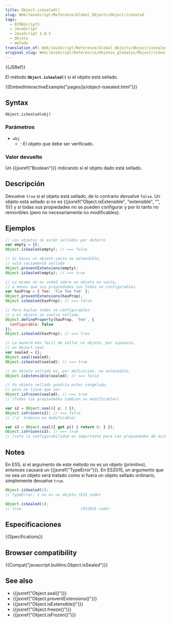 ```yaml
---
title: Object.isSealed()
slug: Web/JavaScript/Reference/Global_Objects/Object/isSealed
tags:
  - ECMAScript5
  - JavaScript
  - JavaScript 1.8.5
  - Objeto
  - metodo
translation_of: Web/JavaScript/Reference/Global_Objects/Object/isSealed
original_slug: Web/JavaScript/Referencia/Objetos_globales/Object/isSealed
---
```


{{JSRef}}

El método **`Object.isSealed()`** si el objeto está sellado.

{{EmbedInteractiveExample("pages/js/object-issealed.html")}}

## Syntax

```
Object.isSealed(obj)
```

### Parámetros

- `obj`
  - : El objeto que debe ser verificado.

### Valor devuelto

Un {{jsxref("Boolean")}} indicando si el objeto dado está sellado.

## Descripción

Devuelve `true` si el objeto está sellado, de lo contrario devuelve `false`. Un objeto está sellado si no es {{jsxref("Object.isExtensible", "extensible", "", 1)}} y si todas sus propiedades no se pueden configurar y por lo tanto no removibles (pero no necesariamente no modificables).

## Ejemplos

```js
// Los objetos no están sellados por defecto
var empty = {};
Object.isSealed(empty); // === false

// Si haces un objeto vacío no extendible,
// está vacíamente sellado
Object.preventExtensions(empty);
Object.isSealed(empty); // === true

// Lo mismo no es vedad sobre un objeto no vacío,
// a menos que sus propiedades son todas no configurables.
var hasProp = { fee: 'fie foe fum' };
Object.preventExtensions(hasProp);
Object.isSealed(hasProp); // === false

// Pero hazlas todas no configurables
// y el objeto se vuelve sellado.
Object.defineProperty(hasProp, 'fee', {
  configurable: false
});
Object.isSealed(hasProp); // === true

// La manerá más facil de sellar un objeto, por supuesto,
// es Object.seal
var sealed = {};
Object.seal(sealed);
Object.isSealed(sealed); // === true

// Un objeto sellado es, por definición, no extendible.
Object.isExtensible(sealed); // === false

// Un objeto sellado puodría estar congelado,
// pero no tiene que ser.
Object.isFrozen(sealed); // === true
// (Todas las propiedades también no modificables)

var s2 = Object.seal({ p: 3 });
Object.isFrozen(s2); // === false
// ('p' todavía es modificable)

var s3 = Object.seal({ get p() { return 0; } });
Object.isFrozen(s3); // === true
// (solo la configurabilidad es importante para las propiedades de acceso)
```

## Notes

En ES5, si el argumento de este método no es un objeto (primitivo), entonces causará un {{jsxref("TypeError")}}. En ES2015, un argumento que no sea un objeto será tratado como si fuera un objeto sellado ordinario, simplemente devuelve `true`.

```js
Object.isSealed(1);
// TypeError: 1 no es un objeto (ES5 code)

Object.isSealed(1);
// true                          (ES2015 code)
```

## Especificaciones

{{Specifications}}

## Browser compatibility

{{Compat("javascript.builtins.Object.isSealed")}}

## See also

- {{jsxref("Object.seal()")}}
- {{jsxref("Object.preventExtensions()")}}
- {{jsxref("Object.isExtensible()")}}
- {{jsxref("Object.freeze()")}}
- {{jsxref("Object.isFrozen()")}}
